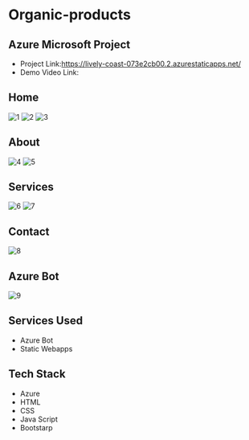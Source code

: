 # Organic-products
## Azure  Microsoft Project
- Project Link:https://lively-coast-073e2cb00.2.azurestaticapps.net/
- Demo Video Link:

## Home
![1](https://user-images.githubusercontent.com/115055314/208844441-a0f38c86-0b41-4756-b018-63609f9610c3.jpg)
![2](https://user-images.githubusercontent.com/115055314/208844457-c425c1e2-1a7b-4368-a362-543fd2c6e6ee.jpg)
![3](https://user-images.githubusercontent.com/115055314/208844468-c3f3787c-7f8f-4ffe-a38f-6d321696c453.jpg)
## About
![4](https://user-images.githubusercontent.com/115055314/208844475-7b3f3fa2-d9b0-4d64-8fdf-9fbea0310993.jpg)
![5](https://user-images.githubusercontent.com/115055314/208844486-b28d0193-b064-451f-b75f-5f8963d5e49c.jpg)
## Services
![6](https://user-images.githubusercontent.com/115055314/208844499-1cfc641d-6558-473a-82fd-ae054201c724.jpg)
![7](https://user-images.githubusercontent.com/115055314/208844506-d1bed29f-3f9d-4fa6-996d-53ce50a14d6e.jpg)

## Contact
![8](https://user-images.githubusercontent.com/115055314/208844509-4d8e8313-9087-4ee1-96e5-144f5633a2d0.jpg)
 
## Azure Bot
![9](https://user-images.githubusercontent.com/115055314/208844511-22c759e8-4867-477f-9381-c589652590c6.jpg)
## Services Used
- Azure Bot
- Static Webapps

## Tech Stack
- Azure
- HTML
- CSS
- Java Script
- Bootstarp


